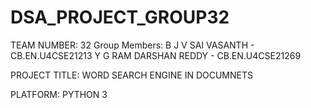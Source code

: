 # DSA_PROJECT_GROUP32

TEAM NUMBER: 32
Group Members:
            B J V SAI VASANTH         -  CB.EN.U4CSE21213
            Y G RAM DARSHAN REDDY     -  CB.EN.U4CSE21269
            
 PROJECT TITLE:
            WORD SEARCH ENGINE IN DOCUMNETS
            
 PLATFORM:
            PYTHON 3
